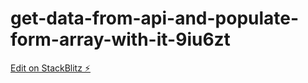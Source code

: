 # get-data-from-api-and-populate-form-array-with-it-9iu6zt

[Edit on StackBlitz ⚡️](https://stackblitz.com/edit/get-data-from-api-and-populate-form-array-with-it-9iu6zt)